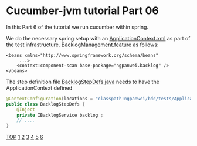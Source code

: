Cucumber-jvm tutorial Part 06
=============================

In this Part 6 of the tutorial we run cucumber within spring.

We do the necessary spring setup with an [ApplicationContext.xml]() as part of the test infrastructure.
[BacklogManagement.feature](test/ngpanwei/bdd/tests/ApplicationContext.xml) as follows:
````
<beans xmlns="http://www.springframework.org/schema/beans"
     ...>
	<context:component-scan base-package="ngpanwei.backlog" />
</beans>
````
The step definition file [BacklogStepDefs.java](test/ngpanwei/bdd/stepdefs/BacklogStepDefs.java) needs to have the ApplicationContext defined
````java
@ContextConfiguration(locations = "classpath:ngpanwei/bdd/tests/ApplicationContext.xml")
public class BacklogStepDefs {
	@Inject
	private IBacklogService backlog ;
	// ....
}	
````
[TOP](https://github.com/ngpanwei/cucumber-jvm-tutorial/blob/master/README.md)
[1](https://github.com/ngpanwei/cucumber-jvm-tutorial/blob/master/bdd-part-01-skeleton/README.md)
[2](https://github.com/ngpanwei/cucumber-jvm-tutorial/blob/master/bdd-part-02-features/README.md)
[3](https://github.com/ngpanwei/cucumber-jvm-tutorial/blob/master/bdd-part-03-test-skeleton/README.md)
[4](https://github.com/ngpanwei/cucumber-jvm-tutorial/blob/master/bdd-part-04-test-code/README.md)
[5](https://github.com/ngpanwei/cucumber-jvm-tutorial/blob/master/bdd-part-05-elaborate/README.md)
[6](https://github.com/ngpanwei/cucumber-jvm-tutorial/blob/master/bdd-part-06-spring/README.md)